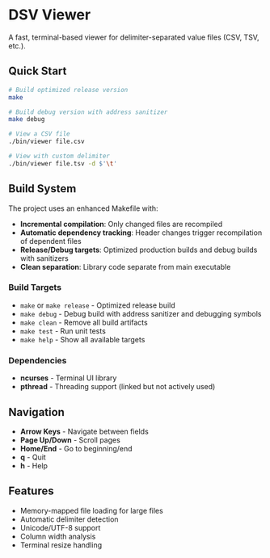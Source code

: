 # DSV Viewer

A fast, terminal-based viewer for delimiter-separated value files (CSV, TSV, etc.).

## Quick Start

```bash
# Build optimized release version
make

# Build debug version with address sanitizer
make debug

# View a CSV file
./bin/viewer file.csv

# View with custom delimiter
./bin/viewer file.tsv -d $'\t'
```

## Build System

The project uses an enhanced Makefile with:

- **Incremental compilation**: Only changed files are recompiled
- **Automatic dependency tracking**: Header changes trigger recompilation of dependent files
- **Release/Debug targets**: Optimized production builds and debug builds with sanitizers
- **Clean separation**: Library code separate from main executable

### Build Targets

- `make` or `make release` - Optimized release build
- `make debug` - Debug build with address sanitizer and debugging symbols
- `make clean` - Remove all build artifacts
- `make test` - Run unit tests
- `make help` - Show all available targets

### Dependencies

- **ncurses** - Terminal UI library
- **pthread** - Threading support (linked but not actively used)

## Navigation

- **Arrow Keys** - Navigate between fields
- **Page Up/Down** - Scroll pages
- **Home/End** - Go to beginning/end
- **q** - Quit
- **h** - Help

## Features

- Memory-mapped file loading for large files
- Automatic delimiter detection
- Unicode/UTF-8 support
- Column width analysis
- Terminal resize handling 
